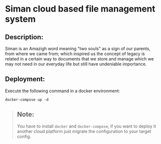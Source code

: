 
# Siman cloud based file management system 



## Description:

Siman is an Amazigh word meaning "two souls" as a sign of our parents, from where we came from; which inspired us the concept of legacy is related in a certain way to documents that we store and manage which we may not need in our everyday life but still have undeniable importance.


## Deployment:

Execute the following command in a docker environment:

    docker-compose up -d



>   ## Note:
>   You have to install `docker` and `docker-compose`, if you want to deploy it another cloud platform just migrate the configuration to your target config.
>
